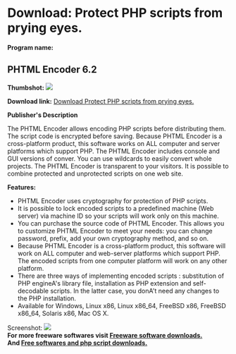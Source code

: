 # Download: Protect PHP scripts from prying eyes.

**Program name:**

## PHTML Encoder 6.2

  
**Thumbshot:** ![](http://www.freewarefiles.com/screenshot/phtmlencoder4_md.gif)   
  
**Download link:** [Download Protect PHP scripts from prying eyes.](http://freesoftwares.boysofts.com/PHTML-Encoder_program_51454.html)  
  


**Publisher's Description**  
  


The PHTML Encoder allows encoding PHP scripts before distributing them. The script code is encrypted before saving. Because PHTML Encoder is a cross-platform product, this software works on ALL computer and server platforms which support PHP. The PHTML Encoder includes console and GUI versions of conver. You can use wildcards to easily convert whole projects. The PHTML Encoder is transparent to your visitors. It is possible to combine protected and unprotected scripts on one web site. 

**Features:**

  * PHTML Encoder uses cryptography for protection of PHP scripts. 
  * It is possible to lock encoded scripts to a predefined machine (Web server) via machine ID so your scripts will work only on this machine. 
  * You can purchase the source code of PHTML Encoder. This allows you to customize PHTML Encoder to meet your needs: you can change password, prefix, add your own cryptography method, and so on. 
  * Because PHTML Encoder is a cross-platform product, this software will work on ALL computer and web-server platforms which support PHP. The encoded scripts from one computer platform will work on any other platform. 
  * There are three ways of implementing encoded scripts : substitution of PHP engineA's library file, installation as PHP extension and self-decodable scripts. In the latter case, you donA't need any changes to the PHP installation. 
  * Available for Windows, Linux x86, Linux x86_64, FreeBSD x86, FreeBSD x86_64, Solaris x86, Mac OS X. 

  
  
Screenshot: ![](http://www.freewarefiles.com/screenshot/phtmlencoder4.gif)   
**For more freeware softwares visit [Freeware software downloads.](http://freesoftwares.boysofts.com/)**   
**And [Free softwares and php script downloads.](http://www.boysofts.com/)**

